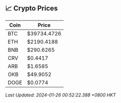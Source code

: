 ## 📈 Crypto Prices

| Coin | Price |
| ---- | ----- |
| BTC | $39734.4726 |
| ETH | $2190.4188 |
| BNB | $290.6265 |
| CRV | $0.4417 |
| ARB | $1.6585 |
| OKB | $49.9052 |
| DOGE | $0.0774 |

_Last Updated: 2024-01-26 00:52:22.388 +0800 HKT_